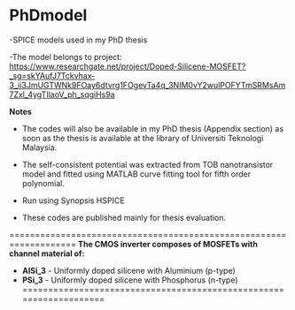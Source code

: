 # **PhDmodel**

-SPICE models used in my PhD thesis

-The model belongs to project: https://www.researchgate.net/project/Doped-Silicene-MOSFET?_sg=skYAufJ7Tckvhax-3_ii3JmUGTWNk9FOay6dtvrg1FOgevTa4q_3NIM0vY2wulPOFYTmSRMsAm7Zxl_4ygTIlaoV_ph_sqgiHs9a



**Notes**

* The codes will also be available in my PhD thesis (Appendix section) as soon as the thesis is available at the library of Universiti Teknologi Malaysia.

* The self-consistent potential was extracted from TOB nanotransistor model and fitted using MATLAB curve fitting tool for fifth order polynomial.

* Run using Synopsis HSPICE

* These codes are published mainly for thesis evaluation.



===================================================================
**The CMOS inverter composes of MOSFETs with channel material of:**

* **AlSi_3** - Uniformly doped silicene with Aluminium (p-type)
* **PSi_3** - Uniformly doped silicene with Phosphorus (n-type)
===================================================================

